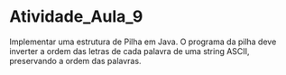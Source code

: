# Atividade_Aula_9
Implementar uma estrutura de Pilha em Java. O programa da pilha deve inverter a ordem das letras de cada palavra de uma string ASCII, preservando a ordem das palavras.

